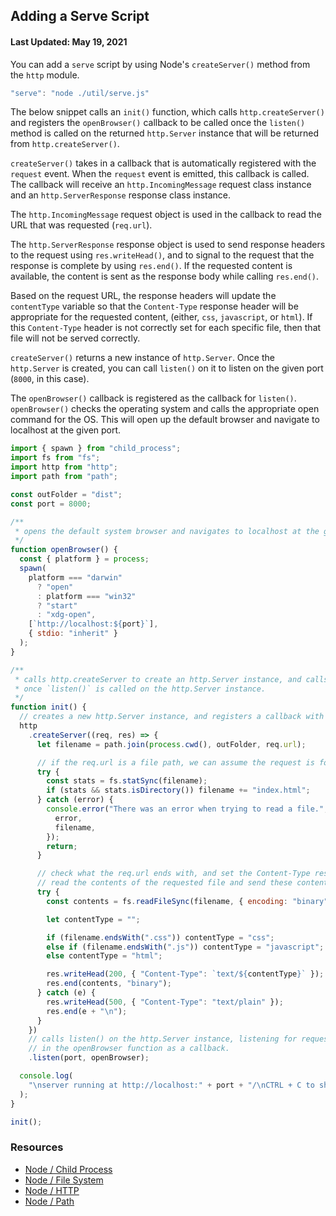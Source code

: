 ## Adding a Serve Script

#### Last Updated: May 19, 2021

You can add a `serve` script by using Node's `createServer()` method from the `http` module.

```js
"serve": "node ./util/serve.js"
```

The below snippet calls an `init()` function, which calls `http.createServer()` and registers the `openBrowser()` callback to be called once the `listen()` method is called on the returned `http.Server` instance that will be returned from `http.createServer()`.

`createServer()` takes in a callback that is automatically registered with the `request` event. When the `request` event is emitted, this callback is called. The callback will receive an `http.IncomingMessage` request class instance and an `http.ServerResponse` response class instance.

The `http.IncomingMessage` request object is used in the callback to read the URL that was requested (`req.url`).

The `http.ServerResponse` response object is used to send response headers to the request using `res.writeHead()`, and to signal to the request that the response is complete by using `res.end()`. If the requested content is available, the content is sent as the response body while calling `res.end()`.

Based on the request URL, the response headers will update the `contentType` variable so that the `Content-Type` response header will be appropriate for the requested content, (either, `css`, `javascript`, or `html`). If this `Content-Type` header is not correctly set for each specific file, then that file will not be served correctly.

`createServer()` returns a new instance of `http.Server`. Once the `http.Server` is created, you can call `listen()` on it to listen on the given port (`8000`, in this case).

The `openBrowser()` callback is registered as the callback for `listen()`. `openBrowser()` checks the operating system and calls the appropriate open command for the OS. This will open up the default browser and navigate to localhost at the given port.

```js
import { spawn } from "child_process";
import fs from "fs";
import http from "http";
import path from "path";

const outFolder = "dist";
const port = 8000;

/**
 * opens the default system browser and navigates to localhost at the given port.
 */
function openBrowser() {
  const { platform } = process;
  spawn(
    platform === "darwin"
      ? "open"
      : platform === "win32"
      ? "start"
      : "xdg-open",
    [`http://localhost:${port}`],
    { stdio: "inherit" }
  );
}

/**
 * calls http.createServer to create an http.Server instance, and calls the openBrowser function
 * once `listen()` is called on the http.Server instance.
 */
function init() {
  // creates a new http.Server instance, and registers a callback with the `request` event.
  http
    .createServer((req, res) => {
      let filename = path.join(process.cwd(), outFolder, req.url);

      // if the req.url is a file path, we can assume the request is for the index.html file.
      try {
        const stats = fs.statSync(filename);
        if (stats && stats.isDirectory()) filename += "index.html";
      } catch (error) {
        console.error("There was an error when trying to read a file.", {
          error,
          filename,
        });
        return;
      }

      // check what the req.url ends with, and set the Content-Type response header accordingly.
      // read the contents of the requested file and send these contents as the response body.
      try {
        const contents = fs.readFileSync(filename, { encoding: "binary" });

        let contentType = "";

        if (filename.endsWith(".css")) contentType = "css";
        else if (filename.endsWith(".js")) contentType = "javascript";
        else contentType = "html";

        res.writeHead(200, { "Content-Type": `text/${contentType}` });
        res.end(contents, "binary");
      } catch (e) {
        res.writeHead(500, { "Content-Type": "text/plain" });
        res.end(e + "\n");
      }
    })
    // calls listen() on the http.Server instance, listening for requests at the given port. Passes
    // in the openBrowser function as a callback.
    .listen(port, openBrowser);

  console.log(
    "\nserver running at http://localhost:" + port + "/\nCTRL + C to shutdown\n"
  );
}

init();
```

### Resources

- [Node / Child Process](https://nodejs.org/api/child_process.html)
- [Node / File System](https://nodejs.org/api/fs.html)
- [Node / HTTP](https://nodejs.org/api/http.html)
- [Node / Path](https://nodejs.org/api/path.html)
